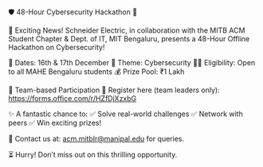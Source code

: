 🛡 48-Hour Cybersecurity Hackathon 🚀

📢 Exciting News! Schneider Electric, in collaboration with the MITB ACM Student Chapter & Dept. of IT, MIT Bengaluru, presents a 48-Hour Offline Hackathon on Cybersecurity!

📅 Dates: 16th & 17th December
🎯 Theme: Cybersecurity
🧑‍🎓 Eligibility: Open to all MAHE Bengaluru students
💰 Prize Pool: ₹1 Lakh

🤝 Team-based Participation
🔗 Register here (team leaders only): https://forms.office.com/r/HZfDjXzxbG

✨ A fantastic chance to:
✅ Solve real-world challenges
✅ Network with peers
✅ Win exciting prizes!

📩 Contact us at: acm.mitblr@manipal.edu for queries.

⏳ Hurry! Don’t miss out on this thrilling opportunity. 

